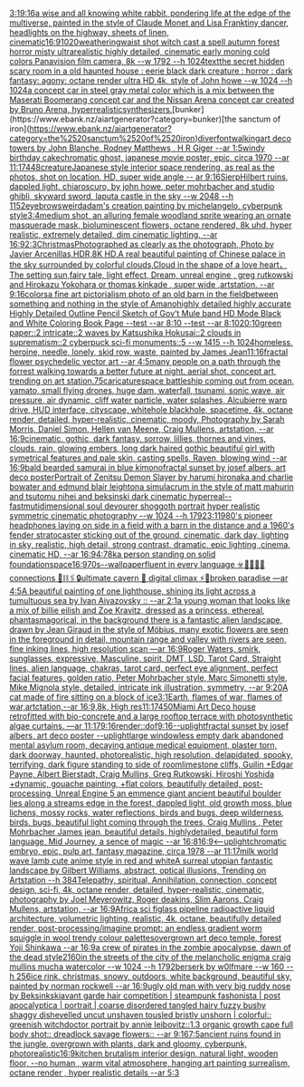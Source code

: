 [3:1](https://www.ebank.nz/aiartgenerator?category=3%3A1)[9:16](https://www.ebank.nz/aiartgenerator?category=9%3A16)[a wise and all knowing white rabbit, pondering life at the edge of the multiverse, painted in the style of Claude Monet and Lisa Frank](https://www.ebank.nz/aiartgenerator?category=a%2520wise%2520and%2520all%2520knowing%2520white%2520rabbit%2C%2520pondering%2520life%2520at%2520the%2520edge%2520of%2520the%2520multiverse%2C%2520painted%2520in%2520the%2520style%2520of%2520Claude%2520Monet%2520and%2520Lisa%2520Frank)[tiny dancer, headlights on the highway, sheets of linen, cinematic](https://www.ebank.nz/aiartgenerator?category=tiny%2520dancer%2C%2520headlights%2520on%2520the%2520highway%2C%2520sheets%2520of%2520linen%2C%2520cinematic)[16:9](https://www.ebank.nz/aiartgenerator?category=16%3A9)[1020](https://www.ebank.nz/aiartgenerator?category=1020)[weathering](https://www.ebank.nz/aiartgenerator?category=weathering)[waist shot witch cast a spell autumn forest horror misty ultrarealistic highly detailed, cinematic early moning cold colors Panavision film camera, 8k --w 1792 --h 1024](https://www.ebank.nz/aiartgenerator?category=waist%2520shot%2520witch%2520cast%2520a%2520spell%2520autumn%2520forest%2520horror%2520misty%2520ultrarealistic%2520highly%2520detailed%2C%2520cinematic%2520early%2520moning%2520cold%2520colors%2520Panavision%2520film%2520camera%2C%25208k%2520--w%25201792%2520--h%25201024)[text](https://www.ebank.nz/aiartgenerator?category=text)[the secret hidden scary room in a old haunted house : eerie black dark creature : horror : dark fantasy: agony: octane render ultra HD 4k, style of John howe --w 1024 --h 1024](https://www.ebank.nz/aiartgenerator?category=the%2520secret%2520hidden%2520scary%2520room%2520in%2520a%2520old%2520haunted%2520house%2520%3A%2520eerie%2520black%2520dark%2520creature%2520%3A%2520horror%2520%3A%2520dark%2520fantasy%3A%2520agony%3A%2520octane%2520render%2520ultra%2520HD%25204k%2C%2520style%2520of%2520John%2520howe%2520--w%25201024%2520--h%25201024)[a concept car in steel gray metal color which is a mix between the Maserati Boomerang concept car and the Nissan Arena concept car created by Bruno Arena, hyperrealistic](https://www.ebank.nz/aiartgenerator?category=a%2520concept%2520car%2520in%2520steel%2520gray%2520metal%2520color%2520which%2520is%2520a%2520mix%2520between%2520the%2520Maserati%2520Boomerang%2520concept%2520car%2520and%2520the%2520Nissan%2520Arena%2520concept%2520car%2520created%2520by%2520Bruno%2520Arena%2C%2520hyperrealistic)[synthesizers.](https://www.ebank.nz/aiartgenerator?category=synthesizers.)[bunker](https://www.ebank.nz/aiartgenerator?category=bunker)[the sanctum of iron](https://www.ebank.nz/aiartgenerator?category=the%2520sanctum%2520of%2520iron)[diver](https://www.ebank.nz/aiartgenerator?category=diver)[font](https://www.ebank.nz/aiartgenerator?category=font)[walking](https://www.ebank.nz/aiartgenerator?category=walking)[art deco towers by John Blanche, Rodney Matthews , H R Giger --ar 1:5](https://www.ebank.nz/aiartgenerator?category=art%2520deco%2520towers%2520by%2520John%2520Blanche%2C%2520Rodney%2520Matthews%2520%2C%2520H%2520R%2520Giger%2520--ar%25201%3A5)[windy birthday cake](https://www.ebank.nz/aiartgenerator?category=windy%2520birthday%2520cake)[chromatic ghost, japanese movie poster, epic, circa 1970 --ar 11:17](https://www.ebank.nz/aiartgenerator?category=chromatic%2520ghost%2C%2520japanese%2520movie%2520poster%2C%2520epic%2C%2520circa%25201970%2520--ar%252011%3A17)[448](https://www.ebank.nz/aiartgenerator?category=448)[creature](https://www.ebank.nz/aiartgenerator?category=creature)[Japanese style interior space rendering, as real as the photos, shot on location, HD, super wide angle -- ar 9:16](https://www.ebank.nz/aiartgenerator?category=Japanese%2520style%2520interior%2520space%2520rendering%2C%2520as%2520real%2520as%2520the%2520photos%2C%2520shot%2520on%2520location%2C%2520HD%2C%2520super%2520wide%2520angle%2520--%2520ar%25209%3A16)[SierpHilbert ruins, dappled light, chiaroscuro, by john howe, peter mohrbacher and studio ghibli, skyward sword, laputa castle in the sky  --w 2048 --h 1152](https://www.ebank.nz/aiartgenerator?category=SierpHilbert%2520ruins%2C%2520dappled%2520light%2C%2520chiaroscuro%2C%2520by%2520john%2520howe%2C%2520peter%2520mohrbacher%2520and%2520studio%2520ghibli%2C%2520skyward%2520sword%2C%2520laputa%2520castle%2520in%2520the%2520sky%2520%2520--w%25202048%2520--h%25201152)[eyebrows](https://www.ebank.nz/aiartgenerator?category=eyebrows)[weird](https://www.ebank.nz/aiartgenerator?category=weird)[adam's creation painting by michelangelo, cyberpunk style](https://www.ebank.nz/aiartgenerator?category=adam%27s%2520creation%2520painting%2520by%2520michelangelo%2C%2520cyberpunk%2520style)[3:4](https://www.ebank.nz/aiartgenerator?category=3%3A4)[medium shot, an alluring female woodland sprite wearing an ornate masquerade mask, bioluminescent flowers, octane rendered, 8k uhd, hyper realistic, extremely detailed, dim cinematic lighting, --ar 16:9](https://www.ebank.nz/aiartgenerator?category=medium%2520shot%2C%2520an%2520alluring%2520female%2520woodland%2520sprite%2520wearing%2520an%2520ornate%2520masquerade%2520mask%2C%2520bioluminescent%2520flowers%2C%2520octane%2520rendered%2C%25208k%2520uhd%2C%2520hyper%2520realistic%2C%2520extremely%2520detailed%2C%2520dim%2520cinematic%2520lighting%2C%2520--ar%252016%3A9)[2:3](https://www.ebank.nz/aiartgenerator?category=2%3A3)[Christmas](https://www.ebank.nz/aiartgenerator?category=Christmas)[Photographed as clearly as the photograph, Photo by Javier Arcenillas,HDR,8K HD,A real beautiful painting of Chinese palace in the sky surrounded by colorful clouds,Cloud in the shape of a love heart， The setting sun,fairy tale, light effect, Dream, unreal engine , greg rutkowski and Hirokazu Yokohara or thomas kinkade  , super wide ,artstation. --ar 9:16](https://www.ebank.nz/aiartgenerator?category=Photographed%2520as%2520clearly%2520as%2520the%2520photograph%2C%2520Photo%2520by%2520Javier%2520Arcenillas%2CHDR%2C8K%2520HD%2CA%2520real%2520beautiful%2520painting%2520of%2520Chinese%2520palace%2520in%2520the%2520sky%2520surrounded%2520by%2520colorful%2520clouds%2CCloud%2520in%2520the%2520shape%2520of%2520a%2520love%2520heart%EF%BC%8C%2520The%2520setting%2520sun%2Cfairy%2520tale%2C%2520light%2520effect%2C%2520Dream%2C%2520unreal%2520engine%2520%2C%2520greg%2520rutkowski%2520and%2520Hirokazu%2520Yokohara%2520or%2520thomas%2520kinkade%2520%2520%2C%2520super%2520wide%2520%2Cartstation.%2520--ar%25209%3A16)[colors](https://www.ebank.nz/aiartgenerator?category=colors)[a fine art pictorialism photo of an old barn in the field](https://www.ebank.nz/aiartgenerator?category=a%2520fine%2520art%2520pictorialism%2520photo%2520of%2520an%2520old%2520barn%2520in%2520the%2520field)[between something and nothing in the style of Amano](https://www.ebank.nz/aiartgenerator?category=between%2520something%2520and%2520nothing%2520in%2520the%2520style%2520of%2520Amano)[highly detailed highly accurate Highly Detailed Outline Pencil Sketch of Gov’t Mule band HD Mode Black and White Coloring Book Page  --test --ar 8:10  --test --ar 8:10](https://www.ebank.nz/aiartgenerator?category=highly%2520detailed%2520highly%2520accurate%2520Highly%2520Detailed%2520Outline%2520Pencil%2520Sketch%2520of%2520Gov%E2%80%99t%2520Mule%2520band%2520HD%2520Mode%2520Black%2520and%2520White%2520Coloring%2520Book%2520Page%2520%2520--test%2520--ar%25208%3A10%2520%2520--test%2520--ar%25208%3A10)[20:10](https://www.ebank.nz/aiartgenerator?category=20%3A10)[green paper::2 intricate::2 waves by Katsushika Hokusai::2 clouds in suprematism::2 cyberpuck sci-fi monuments::5 --w 1415 --h 1024](https://www.ebank.nz/aiartgenerator?category=green%2520paper%3A%3A2%2520intricate%3A%3A2%2520waves%2520by%2520Katsushika%2520Hokusai%3A%3A2%2520clouds%2520in%2520suprematism%3A%3A2%2520cyberpuck%2520sci-fi%2520monuments%3A%3A5%2520--w%25201415%2520--h%25201024)[homeless, heroine, needle, lonely, skid row, waste, painted by James Jean](https://www.ebank.nz/aiartgenerator?category=homeless%2C%2520heroine%2C%2520needle%2C%2520lonely%2C%2520skid%2520row%2C%2520waste%2C%2520painted%2520by%2520James%2520Jean)[11:16](https://www.ebank.nz/aiartgenerator?category=11%3A16)[fractal flower psychedelic vector art --ar 4:5](https://www.ebank.nz/aiartgenerator?category=fractal%2520flower%2520psychedelic%2520vector%2520art%2520--ar%25204%3A5)[many people on a path through the forrest walking towards a better future at night. aerial shot. concept art, trending on art station](https://www.ebank.nz/aiartgenerator?category=many%2520people%2520on%2520a%2520path%2520through%2520the%2520forrest%2520walking%2520towards%2520a%2520better%2520future%2520at%2520night.%2520aerial%2520shot.%2520concept%2520art%2C%2520trending%2520on%2520art%2520station)[.75](https://www.ebank.nz/aiartgenerator?category=.75)[caricature](https://www.ebank.nz/aiartgenerator?category=caricature)[space battleship coming out from ocean, yamato, small flying drones, huge dam, waterfall, tsunami, sonic wave, air pressure, air dynamic, cliff water particle, water splashes, Alcubierre warp drive, HUD interface, cityscape, whitehole blackhole, spacetime, 4k, octane render, detailed, hyper-realistic, cinematic, moody, Photography by Sarah Morris, Daniel Simon, Hellen van Meene, Craig Mullens, artstation, --ar 16:9](https://www.ebank.nz/aiartgenerator?category=space%2520battleship%2520coming%2520out%2520from%2520ocean%2C%2520yamato%2C%2520small%2520flying%2520drones%2C%2520huge%2520dam%2C%2520waterfall%2C%2520tsunami%2C%2520sonic%2520wave%2C%2520air%2520pressure%2C%2520air%2520dynamic%2C%2520cliff%2520water%2520particle%2C%2520water%2520splashes%2C%2520Alcubierre%2520warp%2520drive%2C%2520HUD%2520interface%2C%2520cityscape%2C%2520whitehole%2520blackhole%2C%2520spacetime%2C%25204k%2C%2520octane%2520render%2C%2520detailed%2C%2520hyper-realistic%2C%2520cinematic%2C%2520moody%2C%2520Photography%2520by%2520Sarah%2520Morris%2C%2520Daniel%2520Simon%2C%2520Hellen%2520van%2520Meene%2C%2520Craig%2520Mullens%2C%2520artstation%2C%2520--ar%252016%3A9)[cinematic, gothic, dark fantasy, sorrow, lillies, thornes and vines, clouds, rain, glowing embers, long dark haired gothic beautiful girl with symetrical features and pale skin, casting spells, Raven, blowing wind --ar 16:9](https://www.ebank.nz/aiartgenerator?category=cinematic%2C%2520gothic%2C%2520dark%2520fantasy%2C%2520sorrow%2C%2520lillies%2C%2520thornes%2520and%2520vines%2C%2520clouds%2C%2520rain%2C%2520glowing%2520embers%2C%2520long%2520dark%2520haired%2520gothic%2520beautiful%2520girl%2520with%2520symetrical%2520features%2520and%2520pale%2520skin%2C%2520casting%2520spells%2C%2520Raven%2C%2520blowing%2520wind%2520--ar%252016%3A9)[bald bearded samurai in blue kimono](https://www.ebank.nz/aiartgenerator?category=bald%2520bearded%2520samurai%2520in%2520blue%2520kimono)[fractal sunset by josef albers, art deco poster](https://www.ebank.nz/aiartgenerator?category=fractal%2520sunset%2520by%2520josef%2520albers%2C%2520art%2520deco%2520poster)[Portrait of Zenitsu Demon Slayer by harumi hironaka and charlie bowater and edmund blair leighton](https://www.ebank.nz/aiartgenerator?category=Portrait%2520of%2520Zenitsu%2520Demon%2520Slayer%2520by%2520harumi%2520hironaka%2520and%2520charlie%2520bowater%2520and%2520edmund%2520blair%2520leighton)[a simulacrum in the style of matt mahurin and tsutomu nihei and beksinski dark cinematic hyperreal](https://www.ebank.nz/aiartgenerator?category=a%2520simulacrum%2520in%2520the%2520style%2520of%2520matt%2520mahurin%2520and%2520tsutomu%2520nihei%2520and%2520beksinski%2520dark%2520cinematic%2520hyperreal)[--fast](https://www.ebank.nz/aiartgenerator?category=--fast)[mutidimensional soul devourer shoggoth portrait hyper realistic symmetric cinematic photography --w 1024 --h 1792](https://www.ebank.nz/aiartgenerator?category=mutidimensional%2520soul%2520devourer%2520shoggoth%2520portrait%2520hyper%2520realistic%2520symmetric%2520cinematic%2520photography%2520--w%25201024%2520--h%25201792)[3:1](https://www.ebank.nz/aiartgenerator?category=3%3A1)[1980's pioneer headphones laying on side in a field with a barn in the distance and a 1960's fender stratocaster sticking out of the ground, cinematic, dark day, lighting in sky, realistic, high detail, strong contrast, dramatic, epic lighting ,cinema, cinematic HD,  --ar 16:9](https://www.ebank.nz/aiartgenerator?category=1980%27s%2520pioneer%2520headphones%2520laying%2520on%2520side%2520in%2520a%2520field%2520with%2520a%2520barn%2520in%2520the%2520distance%2520and%2520a%25201960%27s%2520fender%2520stratocaster%2520sticking%2520out%2520of%2520the%2520ground%2C%2520cinematic%2C%2520dark%2520day%2C%2520lighting%2520in%2520sky%2C%2520realistic%2C%2520high%2520detail%2C%2520strong%2520contrast%2C%2520dramatic%2C%2520epic%2520lighting%2520%2Ccinema%2C%2520cinematic%2520HD%2C%2520%2520--ar%252016%3A9)[4:7](https://www.ebank.nz/aiartgenerator?category=4%3A7)[8k](https://www.ebank.nz/aiartgenerator?category=8k)[a person standing on solid foundation](https://www.ebank.nz/aiartgenerator?category=a%2520person%2520standing%2520on%2520solid%2520foundation)[space](https://www.ebank.nz/aiartgenerator?category=space)[16:9](https://www.ebank.nz/aiartgenerator?category=16%3A9)[70s](https://www.ebank.nz/aiartgenerator?category=70s)[--wallpaper](https://www.ebank.nz/aiartgenerator?category=--wallpaper)[fluent in every language ☣️🧡📌📌📌connections 💊⛓🖇🔒ultimate cavern 📀 digital climax ⚡️🌝broken paradise —ar 4:5](https://www.ebank.nz/aiartgenerator?category=fluent%2520in%2520every%2520language%2520%E2%98%A3%EF%B8%8F%F0%9F%A7%A1%F0%9F%93%8C%F0%9F%93%8C%F0%9F%93%8Cconnections%2520%F0%9F%92%8A%E2%9B%93%F0%9F%96%87%F0%9F%94%92ultimate%2520cavern%2520%F0%9F%93%80%2520digital%2520climax%2520%E2%9A%A1%EF%B8%8F%F0%9F%8C%9Dbroken%2520paradise%2520%E2%80%94ar%25204%3A5)[A beautiful painting of one lighthouse, shining its light across a tumultuous sea by Ivan Aivazovsky :: --ar 2:1](https://www.ebank.nz/aiartgenerator?category=A%2520beautiful%2520painting%2520of%2520one%2520lighthouse%2C%2520shining%2520its%2520light%2520across%2520a%2520tumultuous%2520sea%2520by%2520Ivan%2520Aivazovsky%2520%3A%3A%2520--ar%25202%3A1)[a young woman that looks like a mix of billie eilish and Zoe Kravitz, dressed as a princess, ethereal, phantasmagorical, in the background there is a fantastic alien landscape, drawn by  Jean Giraud in the style of Möbius, many exotic flowers are seen in the foreground in detail, mountain range and valley with rivers are seen, fine inking lines, high resolution scan —ar 16:9](https://www.ebank.nz/aiartgenerator?category=a%2520young%2520woman%2520that%2520looks%2520like%2520a%2520mix%2520of%2520billie%2520eilish%2520and%2520Zoe%2520Kravitz%2C%2520dressed%2520as%2520a%2520princess%2C%2520ethereal%2C%2520phantasmagorical%2C%2520in%2520the%2520background%2520there%2520is%2520a%2520fantastic%2520alien%2520landscape%2C%2520drawn%2520by%2520%2520Jean%2520Giraud%2520in%2520the%2520style%2520of%2520M%C3%B6bius%2C%2520many%2520exotic%2520flowers%2520are%2520seen%2520in%2520the%2520foreground%2520in%2520detail%2C%2520mountain%2520range%2520and%2520valley%2520with%2520rivers%2520are%2520seen%2C%2520fine%2520inking%2520lines%2C%2520high%2520resolution%2520scan%2520%E2%80%94ar%252016%3A9)[Roger Waters, smirk, sunglasses, expressive, Masculine, spirit, DMT, LSD, Tarot Card, Straight lines, alien language, chakras, tarot card, perfect eye alignment, perfect facial features, golden ratio, Peter Mohrbacher style, Marc Simonetti style, Mike Mignola style, detailed, intricate ink illustration, symmetry, --ar 9:20](https://www.ebank.nz/aiartgenerator?category=Roger%2520Waters%2C%2520smirk%2C%2520sunglasses%2C%2520expressive%2C%2520Masculine%2C%2520spirit%2C%2520DMT%2C%2520LSD%2C%2520Tarot%2520Card%2C%2520Straight%2520lines%2C%2520alien%2520language%2C%2520chakras%2C%2520tarot%2520card%2C%2520perfect%2520eye%2520alignment%2C%2520perfect%2520facial%2520features%2C%2520golden%2520ratio%2C%2520Peter%2520Mohrbacher%2520style%2C%2520Marc%2520Simonetti%2520style%2C%2520Mike%2520Mignola%2520style%2C%2520detailed%2C%2520intricate%2520ink%2520illustration%2C%2520symmetry%2C%2520--ar%25209%3A20)[A cat made of fire sitting on a block of ice](https://www.ebank.nz/aiartgenerator?category=A%2520cat%2520made%2520of%2520fire%2520sitting%2520on%2520a%2520block%2520of%2520ice)[3:1](https://www.ebank.nz/aiartgenerator?category=3%3A1)[Earth, flames of war, flames of war,artctation,--ar 16:9,8k, High res](https://www.ebank.nz/aiartgenerator?category=Earth%2C%2520flames%2520of%2520war%2C%2520flames%2520of%2520war%2Cartctation%2C--ar%252016%3A9%2C8k%2C%2520High%2520res)[11:17](https://www.ebank.nz/aiartgenerator?category=11%3A17)[450](https://www.ebank.nz/aiartgenerator?category=450)[Miami Art Deco house retrofitted with bio-concrete and a large rooftop terrace with photosynthetic algae curtains. —ar 11:17](https://www.ebank.nz/aiartgenerator?category=Miami%2520Art%2520Deco%2520house%2520retrofitted%2520with%2520bio-concrete%2520and%2520a%2520large%2520rooftop%2520terrace%2520with%2520photosynthetic%2520algae%2520curtains.%2520%E2%80%94ar%252011%3A17)[9:16](https://www.ebank.nz/aiartgenerator?category=9%3A16)[render::](https://www.ebank.nz/aiartgenerator?category=render%3A%3A)[dof](https://www.ebank.nz/aiartgenerator?category=dof)[9:16](https://www.ebank.nz/aiartgenerator?category=9%3A16)[--uplight](https://www.ebank.nz/aiartgenerator?category=--uplight)[fractal sunset by josef albers, art deco poster --uplight](https://www.ebank.nz/aiartgenerator?category=fractal%2520sunset%2520by%2520josef%2520albers%2C%2520art%2520deco%2520poster%2520--uplight)[large windowless empty dark abandoned mental asylum room, decaying antique medical equipment, plaster torn, dark doorway, haunted, photorealistic, high resolution, delapidated, spooky, terrifying, dark figure standing to side of room](https://www.ebank.nz/aiartgenerator?category=large%2520windowless%2520empty%2520dark%2520abandoned%2520mental%2520asylum%2520room%2C%2520decaying%2520antique%2520medical%2520equipment%2C%2520plaster%2520torn%2C%2520dark%2520doorway%2C%2520haunted%2C%2520photorealistic%2C%2520high%2520resolution%2C%2520delapidated%2C%2520spooky%2C%2520terrifying%2C%2520dark%2520figure%2520standing%2520to%2520side%2520of%2520room)[limestone cliffs, Guilin +Edgar Payne, Albert Bierstadt, Craig Mullins, Greg Rutkowski, Hiroshi Yoshida +dynamic, gouache painting, +flat colors, beautifully detailed, post-processing, Unreal Engine 5 an emmence giant ancient beautiful boulder lies along a streams edge in the forest, dappled light, old growth moss, blue lichens, mossy rocks, water reflections, birds and bugs, deep wilderness, birds, bugs, beautiful light coming through the trees, Craig Mullins , Peter Mohrbacher James jean, beautiful details, highlydetailed, beautiful form language, Mid Journey, a sence of magic --ar 16:8](https://www.ebank.nz/aiartgenerator?category=limestone%2520cliffs%2C%2520Guilin%2520%2BEdgar%2520Payne%2C%2520Albert%2520Bierstadt%2C%2520Craig%2520Mullins%2C%2520Greg%2520Rutkowski%2C%2520Hiroshi%2520Yoshida%2520%2Bdynamic%2C%2520gouache%2520painting%2C%2520%2Bflat%2520colors%2C%2520beautifully%2520detailed%2C%2520post-processing%2C%2520Unreal%2520Engine%25205%2520an%2520emmence%2520giant%2520ancient%2520beautiful%2520boulder%2520lies%2520along%2520a%2520streams%2520edge%2520in%2520the%2520forest%2C%2520dappled%2520light%2C%2520old%2520growth%2520moss%2C%2520blue%2520lichens%2C%2520mossy%2520rocks%2C%2520water%2520reflections%2C%2520birds%2520and%2520bugs%2C%2520deep%2520wilderness%2C%2520birds%2C%2520bugs%2C%2520beautiful%2520light%2520coming%2520through%2520the%2520trees%2C%2520Craig%2520Mullins%2520%2C%2520Peter%2520Mohrbacher%2520James%2520jean%2C%2520beautiful%2520details%2C%2520highlydetailed%2C%2520beautiful%2520form%2520language%2C%2520Mid%2520Journey%2C%2520a%2520sence%2520of%2520magic%2520--ar%252016%3A8)[16:9](https://www.ebank.nz/aiartgenerator?category=16%3A9)[<--uplight](https://www.ebank.nz/aiartgenerator?category=%3C--uplight)[chromatic embryo, epic, pulp art, fantasy magazine, circa 1978 --ar 11:17](https://www.ebank.nz/aiartgenerator?category=chromatic%2520embryo%2C%2520epic%2C%2520pulp%2520art%2C%2520fantasy%2520magazine%2C%2520circa%25201978%2520--ar%252011%3A17)[milk world wave lamb cute anime style in red and white](https://www.ebank.nz/aiartgenerator?category=milk%2520world%2520wave%2520lamb%2520cute%2520anime%2520style%2520in%2520red%2520and%2520white)[A surreal utopian fantastic landscape by Gilbert Williams, abstract, optical illusions, Trending on Artstation --h 384](https://www.ebank.nz/aiartgenerator?category=A%2520surreal%2520utopian%2520fantastic%2520landscape%2520by%2520Gilbert%2520Williams%2C%2520abstract%2C%2520optical%2520illusions%2C%2520Trending%2520on%2520Artstation%2520--h%2520384)[Telepathy, spiritual, Annihilation, connection, concept design, sci-fi, 4k, octane render, detailed, hyper-realistic, cinematic, photography by Joel Meyerowitz, Roger deakins, Slim Aarons, Craig Mullens, artstation, --ar 16:9](https://www.ebank.nz/aiartgenerator?category=Telepathy%2C%2520spiritual%2C%2520Annihilation%2C%2520connection%2C%2520concept%2520design%2C%2520sci-fi%2C%25204k%2C%2520octane%2520render%2C%2520detailed%2C%2520hyper-realistic%2C%2520cinematic%2C%2520photography%2520by%2520Joel%2520Meyerowitz%2C%2520Roger%2520deakins%2C%2520Slim%2520Aarons%2C%2520Craig%2520Mullens%2C%2520artstation%2C%2520--ar%252016%3A9)[Africa sci fi](https://www.ebank.nz/aiartgenerator?category=Africa%2520sci%2520fi)[glass pipeline radioactive liquid architecture, volumetric lighting, realistic, 4k, octane, beautifully detailed render,  post-processing](https://www.ebank.nz/aiartgenerator?category=glass%2520pipeline%2520radioactive%2520liquid%2520architecture%2C%2520volumetric%2520lighting%2C%2520realistic%2C%25204k%2C%2520octane%2C%2520beautifully%2520detailed%2520render%2C%2520%2520post-processing)[/imagine prompt: an endless gradient worm squiggle in wool trendy colour palettes](https://www.ebank.nz/aiartgenerator?category=/imagine%2520prompt%3A%2520an%2520endless%2520gradient%2520worm%2520squiggle%2520in%2520wool%2520trendy%2520colour%2520palettes)[overgrown art deco temple, forest Yoji Shinkawa --ar 16:9](https://www.ebank.nz/aiartgenerator?category=overgrown%2520art%2520deco%2520temple%2C%2520forest%2520Yoji%2520Shinkawa%2520--ar%252016%3A9)[a crew of pirates in the zombie apocalypse, dawn of the dead style](https://www.ebank.nz/aiartgenerator?category=a%2520crew%2520of%2520pirates%2520in%2520the%2520zombie%2520apocalypse%2C%2520dawn%2520of%2520the%2520dead%2520style)[2160](https://www.ebank.nz/aiartgenerator?category=2160)[in the streets of the city of the melancholic enigma craig mullins mucha watercolor --w 1024 --h 1792](https://www.ebank.nz/aiartgenerator?category=in%2520the%2520streets%2520of%2520the%2520city%2520of%2520the%2520melancholic%2520enigma%2520craig%2520mullins%2520mucha%2520watercolor%2520--w%25201024%2520--h%25201792)[berserk by w0lfmare --w 160 --h 256](https://www.ebank.nz/aiartgenerator?category=berserk%2520by%2520w0lfmare%2520--w%2520160%2520--h%2520256)[ice rink, christmas, snowy, outdoors, white background, beautiful sky, painted by norman rockwell --ar 16:9](https://www.ebank.nz/aiartgenerator?category=ice%2520rink%2C%2520christmas%2C%2520snowy%2C%2520outdoors%2C%2520white%2520background%2C%2520beautiful%2520sky%2C%2520painted%2520by%2520norman%2520rockwell%2520--ar%252016%3A9)[ugly old man with very big ruddy nose by Beksinkski](https://www.ebank.nz/aiartgenerator?category=ugly%2520old%2520man%2520with%2520very%2520big%2520ruddy%2520nose%2520by%2520Beksinkski)[avant garde hair competition | steampunk fashonista | post apocalyptica | portrait | coarse disordered tangled hairy fuzzy bushy shaggy dishevelled uncut unshaven tousled bristly unshorn | colorful:: greenish witchdoctor portrait by annie leibovitz::1.3 organic growth cape full body shot:: dreadlock savage flowers::  --ar 9:16](https://www.ebank.nz/aiartgenerator?category=avant%2520garde%2520hair%2520competition%2520%7C%2520steampunk%2520fashonista%2520%7C%2520post%2520apocalyptica%2520%7C%2520portrait%2520%7C%2520coarse%2520disordered%2520tangled%2520hairy%2520fuzzy%2520bushy%2520shaggy%2520dishevelled%2520uncut%2520unshaven%2520tousled%2520bristly%2520unshorn%2520%7C%2520colorful%3A%3A%2520greenish%2520witchdoctor%2520portrait%2520by%2520annie%2520leibovitz%3A%3A1.3%2520organic%2520growth%2520cape%2520full%2520body%2520shot%3A%3A%2520dreadlock%2520savage%2520flowers%3A%3A%2520%2520--ar%25209%3A16)[7:5](https://www.ebank.nz/aiartgenerator?category=7%3A5)[ancient ruins found in the jungle, overgrown with plants, dark and gloomy, cyberpunk, photorealistic](https://www.ebank.nz/aiartgenerator?category=ancient%2520ruins%2520found%2520in%2520the%2520jungle%2C%2520overgrown%2520with%2520plants%2C%2520dark%2520and%2520gloomy%2C%2520cyberpunk%2C%2520photorealistic)[16:9](https://www.ebank.nz/aiartgenerator?category=16%3A9)[kitchen brutalism interior design, natural light, wooden floor, --no human , warm vital atmosphere, hanging art painting surrealism, octane render , hyper realistic details --ar 5:3](https://www.ebank.nz/aiartgenerator?category=kitchen%2520brutalism%2520interior%2520design%2C%2520natural%2520light%2C%2520wooden%2520floor%2C%2520--no%2520human%2520%2C%2520warm%2520vital%2520atmosphere%2C%2520hanging%2520art%2520painting%2520surrealism%2C%2520octane%2520render%2520%2C%2520hyper%2520realistic%2520details%2520--ar%25205%3A3)